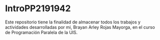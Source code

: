 # IntroPP2191942

Este repositorio tiene la finalidad de almacenar todos los trabajos y actividades desarrolladas por mi, Brayan Arley Rojas Mayorga, en el curso de Programación Paralela de la UIS.
